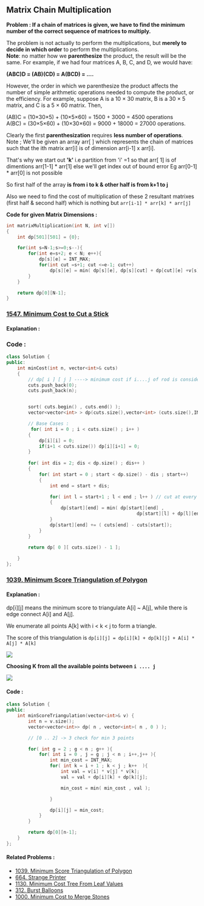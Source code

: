 
## Matrix Chain Multiplication

**Problem : If a chain of matrices is given, we have to find the minimum number of the correct sequence of matrices to multiply.**

The problem is not actually to perform the multiplications, but **merely to decide in which order** to perform the multiplications.  
**Note**: no matter how we **parenthesize** the product, the result will be the same. For example, if we had four matrices A, B, C, and D, we would have:

**(ABC)D = (AB)(CD) = A(BCD) = ....** 

However, the order in which we parenthesize the product affects the number of simple arithmetic operations needed to compute the product, or the efficiency. For example, suppose A is a 10 × 30 matrix, B is a 30 × 5 matrix, and C is a 5 × 60 matrix. Then,

(AB)C = (10×30×5) + (10×5×60) = 1500 + 3000 = 4500 operations  
A(BC) = (30×5×60) + (10×30×60) = 9000 + 18000 = 27000 operations.

Clearly the first **parenthesization** requires **less number of operations**.  
Note ; We'll be given an array arr[ ] which represents the chain of matrices such that the ith matrix arr[i] is of dimension arr[i-1] x arr[i].  

That's why we start out **'k'** i.e partition from 'i' =1 so that arr[ 1] is of dimentions arr[1-1] * arr[1] else we'll get index out of bound error Eg arr[0-1] * arr[0] is not possible  

So first half of the array **is from i to k & other half is from k+1 to j**  

Also we need to find the cost of multiplication of these 2 resultant matrixes (first half & second half) which is nothing but  `arr[i-1] * arr[k] * arr[j]`


**Code for given Matrix Dimensions :**
```cpp
int matrixMultiplication(int N, int v[])
{
	int dp[501][501] = {0};

	for(int s=N-1;s>=0;s--){
		for(int e=s+2; e < N; e++){
			dp[s][e] = INT_MAX;
			for(int cut =s+1; cut <=e-1; cut++)
				dp[s][e] = min( dp[s][e], dp[s][cut] + dp[cut][e] +v[s]*v[cut]*v[e] );
		}
	}

	return dp[0][N-1];
}

```


### [1547. Minimum Cost to Cut a Stick](https://leetcode.com/problems/minimum-cost-to-cut-a-stick/)

#### Explanation :


### Code :

```cpp
class Solution {
public:
    int minCost(int n, vector<int>& cuts) 
    {
        // dp[ i ] [ j ] ----> minimum cost if i....j of rod is considered
        cuts.push_back(0);
        cuts.push_back(n);


        sort( cuts.begin() , cuts.end() );
        vector<vector<int> > dp(cuts.size(),vector<int> (cuts.size(),INT_MAX));

		// Base Cases :
         for( int i = 0 ; i < cuts.size() ; i++ )
        {
            dp[i][i] = 0;
            if(i+1 < cuts.size()) dp[i][i+1] = 0; 
        }
        
        for( int dis = 2; dis < dp.size() ; dis++ )
        {
            for( int start = 0 ; start < dp.size() - dis ; start++)
            {
                int end = start + dis;

                for( int l = start+1 ; l < end ; l++ ) // cut at every point start ... start+ 1 ....start + 2 ..end
                {
                    dp[start][end] = min( dp[start][end] ,
                                                dp[start][l] + dp[l][end]);
                } 
                dp[start][end] += ( cuts[end] - cuts[start]);
            }
        }

        return dp[ 0 ][ cuts.size() - 1 ];
   
    }
};
```
### [1039. Minimum Score Triangulation of Polygon](https://leetcode.com/problems/minimum-score-triangulation-of-polygon/)

#### Explanation :
dp[i][j] means the minimum score to triangulate A[i] ~ A[j],
while there is edge connect A[i] and A[j].

We enumerate all points A[k] with i < k < j to form a triangle.

The score of this triangulation is `dp[i][j] = dp[i][k] + dp[k][j] + A[i] * A[j] * A[k]`


![](https://github.com/samadeep/data_structures_algorithms/blob/main/Leetcode/Dyanamic%20Programming/Images/image_1557470819.png)


**Choosing K from all the available points between `i .... j`**


![](https://github.com/samadeep/data_structures_algorithms/blob/main/Leetcode/Dyanamic%20Programming/Images/image_1557471328.png)


#### Code :

```cpp
class Solution {
public:
    int minScoreTriangulation(vector<int>& v) {
        int n = v.size();
        vector<vector<int>> dp( n , vector<int>( n , 0 ) );

        // [0 .. 2] -> 3 check for min 3 points 

        for( int g = 2 ; g < n ; g++ ){
            for( int i = 0 , j = g ; j < n ; i++,j++ ){
                int min_cost = INT_MAX;
                for( int k = i + 1 ; k < j ; k++  ){
                    int val = v[i] * v[j] * v[k];
                    val = val + dp[i][k] + dp[k][j];

                    min_cost = min( min_cost , val );

                }

                dp[i][j] = min_cost;
            }
        }

        return dp[0][n-1];
    }
};
```



#### Related Problems :

- [1039. Minimum Score Triangulation of Polygon](https://leetcode.com/problems/minimum-score-triangulation-of-polygon/)
- [664. Strange Printer](https://leetcode.com/problems/strange-printer/)
- [1130. Minimum Cost Tree From Leaf Values](https://leetcode.com/problems/minimum-cost-tree-from-leaf-values/)
- [312. Burst Balloons](https://leetcode.com/problems/burst-balloons/)
- [1000. Minimum Cost to Merge Stones](https://leetcode.com/problems/minimum-cost-to-merge-stones/)
